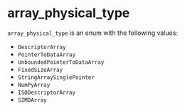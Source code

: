 <!-- This is an automatically generated file. Do not edit it manually. -->

# array_physical_type

`array_physical_type` is an enum with the following values:


- `DescriptorArray`
- `PointerToDataArray`
- `UnboundedPointerToDataArray`
- `FixedSizeArray`
- `StringArraySinglePointer`
- `NumPyArray`
- `ISODescriptorArray`
- `SIMDArray`